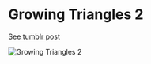 # Growing Triangles 2

[See tumblr post](http://gobslog.tumblr.com/post/162741411806/more-growing-triangles-source-code)

![Growing Triangles 2](http://68.media.tumblr.com/664e8d92de2d06030e5423b85ac31fec/tumblr_osrpht8L231qenceeo1_500.gif)
